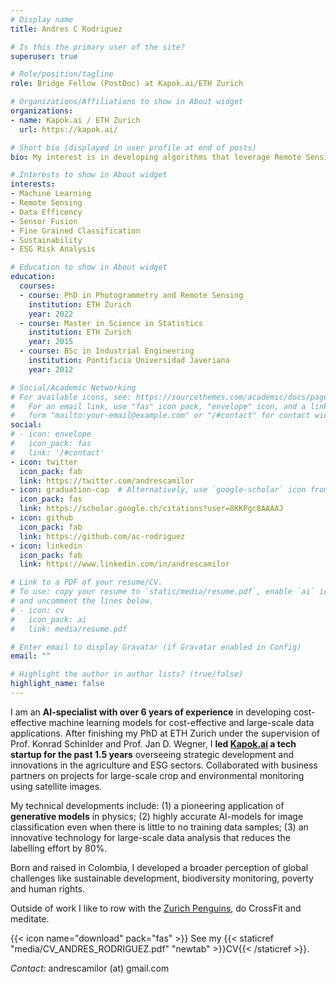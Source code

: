 ```yaml
---
# Display name
title: Andres C Rodriguez

# Is this the primary user of the site?
superuser: true

# Role/position/tagline
role: Bridge Fellow (PostDoc) at Kapok.ai/ETH Zurich

# Organizations/Affiliations to show in About widget
organizations:
- name: Kapok.ai / ETH Zurich
  url: https://kapok.ai/

# Short bio (displayed in user profile at end of posts)
bio: My interest is in developing algorithms that leverage Remote Sensing data for environmental and sustainability purposes.

# Interests to show in About widget
interests:
- Machine Learning
- Remote Sensing
- Data Efficency
- Sensor Fusion
- Fine Grained Classification
- Sustainability
- ESG Risk Analysis

# Education to show in About widget
education:
  courses:
  - course: PhD in Photogrammetry and Remote Sensing
    institution: ETH Zurich
    year: 2022
  - course: Master in Science in Statistics
    institution: ETH Zurich
    year: 2015
  - course: BSc in Industrial Engineering
    institution: Pontificia Universidad Javeriana
    year: 2012

# Social/Academic Networking
# For available icons, see: https://sourcethemes.com/academic/docs/page-builder/#icons
#   For an email link, use "fas" icon pack, "envelope" icon, and a link in the
#   form "mailto:your-email@example.com" or "/#contact" for contact widget.
social:
# - icon: envelope
#   icon_pack: fas
#   link: '/#contact'
- icon: twitter
  icon_pack: fab
  link: https://twitter.com/andrescamilor
- icon: graduation-cap  # Alternatively, use `google-scholar` icon from `ai` icon pack
  icon_pack: fas
  link: https://scholar.google.ch/citations?user=8KKPgc8AAAAJ
- icon: github
  icon_pack: fab
  link: https://github.com/ac-rodriguez
- icon: linkedin
  icon_pack: fab
  link: https://www.linkedin.com/in/andrescamilor

# Link to a PDF of your resume/CV.
# To use: copy your resume to `static/media/resume.pdf`, enable `ai` icons in `params.toml`, 
# and uncomment the lines below.
# - icon: cv
#   icon_pack: ai
#   link: media/resume.pdf

# Enter email to display Gravatar (if Gravatar enabled in Config)
email: ""

# Highlight the author in author lists? (true/false)
highlight_name: false
---
```


I am an **AI-specialist with over 6 years of experience** in developing cost-effective machine learning models for cost-effective and large-scale data applications.
After finishing my PhD at ETH Zurich under the supervision of Prof. Konrad Schinlder and Prof. Jan D. Wegner, I
**led [Kapok.ai](https://kapok.ai/) a tech startup for the past 1.5 years** overseeing strategic development and innovations in the agriculture and ESG sectors.
Collaborated with business partners on projects for  large-scale crop and environmental monitoring using satellite images.

My technical developments include: (1) a pioneering application of **generative models** in physics;
(2) highly accurate AI-models for image classification even when there is little to no training data samples; (3) an innovative technology for large-scale data analysis that reduces the labelling effort by 80\%.

Born and raised in Colombia, I developed a broader perception of global challenges like sustainable development, biodiversity monitoring, poverty and human rights.

Outside of work I like to row with the [Zurich Penguins](https://zurichpenguins.ch/), do CrossFit and meditate.

{{< icon name="download" pack="fas" >}} See my {{< staticref "media/CV_ANDRES_RODRIGUEZ.pdf" "newtab" >}}CV{{< /staticref >}}.

*Contact*: andrescamilor (at) gmail.com